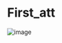 # First_att

![image](https://github.com/Novia2003/First_att/assets/90568044/70908f19-d49d-48f6-b013-7740a0299381)
